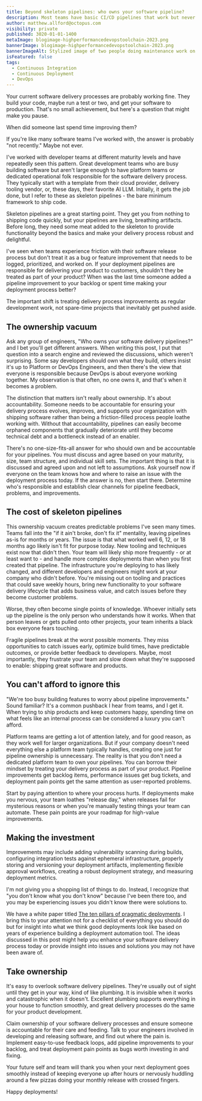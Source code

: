 ```yaml
---
title: Beyond skeleton pipelines: who owns your software pipeline?
description: Most teams have basic CI/CD pipelines that work but never improve. Without clear ownership, these 'skeleton pipelines' become bottlenecks instead of enablers.
author: matthew.allford@octopus.com
visibility: private
published: 3020-01-01-1400
metaImage: blogimage-highperformancedevopstoolchain-2023.png
bannerImage: blogimage-highperformancedevopstoolchain-2023.png
bannerImageAlt: Stylized image of two people doing maintenance work on a DevOps infinity symbol with a cog and timer at its center.
isFeatured: false
tags: 
  - Continuous Integration
  - Continuous Deployment
  - DevOps
---
```


Your current software delivery processes are probably working fine. They build your code, maybe run a test or two, and get your software to production. That's no small achievement, but here's a question that might make you pause.

When did someone last spend time improving them?

If you're like many software teams I've worked with, the answer is probably "not recently." Maybe not ever.

I've worked with developer teams at different maturity levels and have repeatedly seen this pattern. Great development teams who are busy building software but aren't large enough to have platform teams or dedicated operational folk responsible for the software delivery process. They typically start with a template from their cloud provider, delivery tooling vendor, or, these days, their favorite AI LLM. Initially, it gets the job done, but I refer to these as skeleton pipelines - the bare minimum framework to ship code.

Skeleton pipelines are a great starting point. They get you from nothing to shipping code quickly, but your pipelines are living, breathing artifacts. Before long, they need some meat added to the skeleton to provide functionality beyond the basics and make your delivery process robust and delightful.

I've seen when teams experience friction with their software release process but don't treat it as a bug or feature improvement that needs to be logged, prioritized, and worked on. If your deployment pipelines are responsible for delivering your product to customers, shouldn't they be treated as part of your product? When was the last time someone added a pipeline improvement to your backlog or spent time making your deployment process better?

The important shift is treating delivery process improvements as regular development work, not spare-time projects that inevitably get pushed aside.

## The ownership vacuum
Ask any group of engineers, "Who owns your software delivery pipelines?" and I bet you'll get different answers. When writing this post, I put that question into a search engine and reviewed the discussions, which weren't surprising. Some say developers should own what they build, others insist it's up to Platform or DevOps Engineers, and then there's the view that everyone is responsible because DevOps is about everyone working together. My observation is that often, no one owns it, and that's when it becomes a problem.

The distinction that matters isn't really about ownership. It's about accountability. Someone needs to be accountable for ensuring your delivery process evolves, improves, and supports your organization with shipping software rather than being a friction-filled process people loathe working with. Without that accountability, pipelines can easily become orphaned components that gradually deteriorate until they become technical debt and a bottleneck instead of an enabler.

There's no one-size-fits-all answer for who should own and be accountable for your pipelines. You must discuss and agree based on your maturity, size, team structure, and individual skill sets. The important thing is that it is discussed and agreed upon and not left to assumptions. Ask yourself now if everyone on the team knows how and where to raise an issue with the deployment process today. If the answer is no, then start there. Determine who's responsible and establish clear channels for pipeline feedback, problems, and improvements.

## The cost of skeleton pipelines
This ownership vacuum creates predictable problems I've seen many times. Teams fall into the "if it ain't broke, don't fix it" mentality, leaving pipelines as-is for months or years. The issue is that what worked well 6, 12, or 18 months ago likely isn't fit for purpose today. New tooling and techniques exist now that didn't then. Your team will likely ship more frequently - or at least want to - and handle more complex deployments than when you first created that pipeline. The infrastructure you're deploying to has likely changed, and different developers and engineers might work at your company who didn't before. You're missing out on tooling and practices that could save weekly hours, bring new functionality to your software delivery lifecycle that adds business value, and catch issues before they become customer problems.

Worse, they often become single points of knowledge. Whoever initially sets up the pipeline is the only person who understands how it works. When that person leaves or gets pulled onto other projects, your team inherits a black box everyone fears touching.

Fragile pipelines break at the worst possible moments. They miss opportunities to catch issues early, optimize build times, have predictable outcomes, or provide better feedback to developers. Maybe, most importantly, they frustrate your team and slow down what they're supposed to enable: shipping great software and products.

## You can't afford to ignore this
"We're too busy building features to worry about pipeline improvements." Sound familiar? It's a common pushback I hear from teams, and I get it. When trying to ship products and keep customers happy, spending time on what feels like an internal process can be considered a luxury you can't afford.

Platform teams are getting a lot of attention lately, and for good reason, as they work well for larger organizations. But if your company doesn't need everything else a platform team typically handles, creating one just for pipeline ownership is unnecessary. The reality is that you don't need a dedicated platform team to own your pipelines. You can borrow their mindset by treating your delivery process as part of your product. Pipeline improvements get backlog items, performance issues get bug tickets, and deployment pain points get the same attention as user-reported problems.

Start by paying attention to where your process hurts. If deployments make you nervous, your team loathes "release day," when releases fail for mysterious reasons or when you're manually testing things your team can automate. These pain points are your roadmap for high-value improvements.

## Making the investment
Improvements may include adding vulnerability scanning during builds, configuring integration tests against ephemeral infrastructure, properly storing and versioning your deployment artifacts, implementing flexible approval workflows, creating a robust deployment strategy, and measuring deployment metrics.

I'm not giving you a shopping list of things to do. Instead, I recognize that "you don't know what you don't know" because I've been there too, and you may be experiencing issues you didn't know there were solutions to.

We have a white paper titled [The ten pillars of pragmatic deployments](https://octopus.com/whitepapers/ten-pillars-of-pragmatic-deployments). I bring this to your attention not for a checklist of everything you should do but for insight into what we think good deployments look like based on years of experience building a deployment automation tool. The ideas discussed in this post might help you enhance your software delivery process today or provide insight into issues and solutions you may not have been aware of.

## Take ownership
It's easy to overlook software delivery pipelines. They're usually out of sight until they get in your way, kind of like plumbing. It is invisible when it works and catastrophic when it doesn't. Excellent plumbing supports everything in your house to function smoothly, and great delivery processes do the same for your product development.

Claim ownership of your software delivery processes and ensure someone is accountable for their care and feeding. Talk to your engineers involved in developing and releasing software, and find out where the pain is. Implement easy-to-use feedback loops, add pipeline improvements to your backlog, and treat deployment pain points as bugs worth investing in and fixing.

Your future self and team will thank you when your next deployment goes smoothly instead of keeping everyone up after hours or nervously huddling around a few pizzas doing your monthly release with crossed fingers.

Happy deployments!
